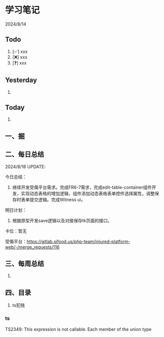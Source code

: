 # 学习笔记

2024/8/14



## Todo

1. [✅] xxx
2. [❌] xxx
3. [❓] xxx



## Yesterday

1. 




## Today

1. 



## 一、掘





## 二、每日总结

2024/8/16 UPDATE: 

今日总结：

1. 继续开发受傷平台需求。完成FR6-7需求，完成edit-table-container组件开发，实现动态表格的增加逻辑，组件添加动态表格表单控件选择属性，调整保存时表单提交逻辑。完成Witness ui。



明日计划：

1. 根据原型开发save逻辑以及对接保存tk页面的接口。

   

卡位：暂无

受傷平台：https://gitlab.sjfood.us/php-team/injured-platform-web/-/merge_requests/116

## 三、每周总结

1. 




## 四、目录

1. ts犯贱





### ts

TS2349: This expression is not callable.
Each member of the union type



